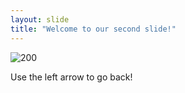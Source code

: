 ```yaml
---
layout: slide
title: "Welcome to our second slide!"
---
```

![200](https://user-images.githubusercontent.com/105442495/168118580-7a780b4d-1242-483d-98b6-05936e2d0283.gif)

Use the left arrow to go back!
